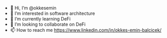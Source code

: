 - 👋 Hi, I’m @okkesemin
- 👀 I’m interested in software architecture
- 🌱 I’m currently learning DeFi
- 💞️ I’m looking to collaborate on DeFi
- 📫 How to reach me https://www.linkedin.com/in/okkes-emin-balcicek/


<!---
okkesemin/okkesemin is a ✨ special ✨ repository because its `README.md` (this file) appears on your GitHub profile.
You can click the Preview link to take a look at your changes.
--->
